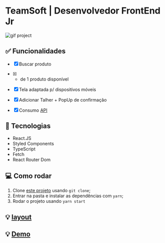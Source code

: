 # TeamSoft | Desenvolvedor FrontEnd Jr

<img src="https://user-images.githubusercontent.com/57225298/158670121-44c3ef60-bff4-43ad-8c0a-4c73689e1473.gif" alt="gif project">

## ✅ Funcionalidades

- [x] Buscar produto
- [x] + de 1 produto disponível
- [x] Tela adaptada p/ dispositivos móveis
- [x] Adicionar Talher + PopUp de confirmação
- [x] Consumo [API](public/data.json)


## 🚀 Tecnologias 
- React.JS
- Styled Components
- TypeScript
- Fetch
- React Router Dom


## 💻 Como rodar

1. Clone [este projeto](https://github.com/Rafael-doctom/teamSoft_frontEnd.git) usando `git clone`;
2. Entrar na pasta e instalar as dependências com `yarn`;
3. Rodar o projeto usando `yarn start`

## 💡 [layout](https://www.figma.com/file/1RWDOOFeh5836Y4KruOl5w/FrontEnd?node-id=0%3A1)
## 💡 [Demo](https://team-soft.netlify.app/)

